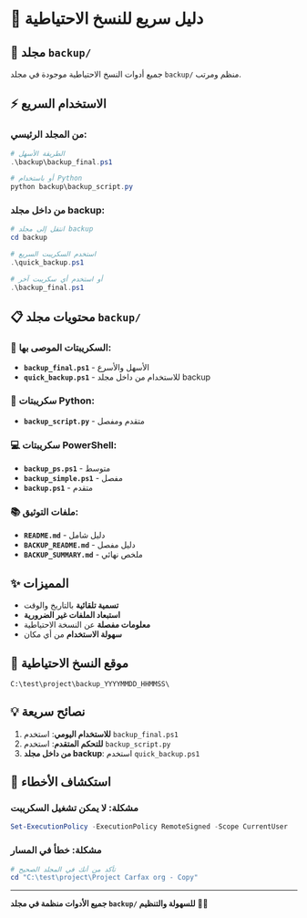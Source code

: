 # 🚀 دليل سريع للنسخ الاحتياطية

## 📁 مجلد `backup/`

جميع أدوات النسخ الاحتياطية موجودة في مجلد `backup/` منظم ومرتب.

## ⚡ الاستخدام السريع

### من المجلد الرئيسي:
```powershell
# الطريقة الأسهل
.\backup\backup_final.ps1

# أو باستخدام Python
python backup\backup_script.py
```

### من داخل مجلد backup:
```powershell
# انتقل إلى مجلد backup
cd backup

# استخدم السكريبت السريع
.\quick_backup.ps1

# أو استخدم أي سكريبت آخر
.\backup_final.ps1
```

## 📋 محتويات مجلد `backup/`

### 🎯 السكريبتات الموصى بها:
- **`backup_final.ps1`** - الأسهل والأسرع
- **`quick_backup.ps1`** - للاستخدام من داخل مجلد backup

### 🐍 سكريبتات Python:
- **`backup_script.py`** - متقدم ومفصل

### 💻 سكريبتات PowerShell:
- **`backup_ps.ps1`** - متوسط
- **`backup_simple.ps1`** - مفصل
- **`backup.ps1`** - متقدم

### 📚 ملفات التوثيق:
- **`README.md`** - دليل شامل
- **`BACKUP_README.md`** - دليل مفصل
- **`BACKUP_SUMMARY.md`** - ملخص نهائي

## ✨ المميزات

- **تسمية تلقائية** بالتاريخ والوقت
- **استبعاد الملفات غير الضرورية**
- **معلومات مفصلة** عن النسخة الاحتياطية
- **سهولة الاستخدام** من أي مكان

## 📁 موقع النسخ الاحتياطية
```
C:\test\project\backup_YYYYMMDD_HHMMSS\
```

## 💡 نصائح سريعة

1. **للاستخدام اليومي**: استخدم `backup_final.ps1`
2. **للتحكم المتقدم**: استخدم `backup_script.py`
3. **من داخل مجلد backup**: استخدم `quick_backup.ps1`

## 🔧 استكشاف الأخطاء

### مشكلة: لا يمكن تشغيل السكريبت
```powershell
Set-ExecutionPolicy -ExecutionPolicy RemoteSigned -Scope CurrentUser
```

### مشكلة: خطأ في المسار
```powershell
# تأكد من أنك في المجلد الصحيح
cd "C:\test\project\Project Carfax org - Copy"
```

---
**جميع الأدوات منظمة في مجلد `backup/` للسهولة والتنظيم** 📁✨ 